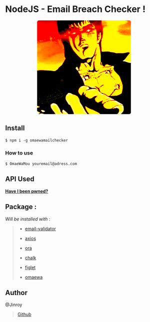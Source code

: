 # NodeJS - Email Breach Checker !

<div style="text-align: center">
    <img src="./NANI.png" height="300"/>
</div>

## Install

```shell
$ npm i -g omaewamailchecker
```

### How to use

```shell
$ OmaeWaMou youremail@adress.com
```

## API Used

[**Have I been pwned?**](https://haveibeenpwned.com)

## Package :

_Will be installed with_ :

> - [email-validator](https://www.npmjs.com/package/email-validator)
>
> - [axios](https://www.npmjs.com/package/axios)
>
> - [ora](https://www.npmjs.com/package/ora)
>
> - [chalk](https://www.npmjs.com/package/chalk)
>
> - [figlet](https://www.npmjs.com/package/figlet)
>
> - [omaewa](https://www.npmjs.com/package/omaewa)

## Author

@Jinroy

> [Github](https://github.com/krauseAndy)
